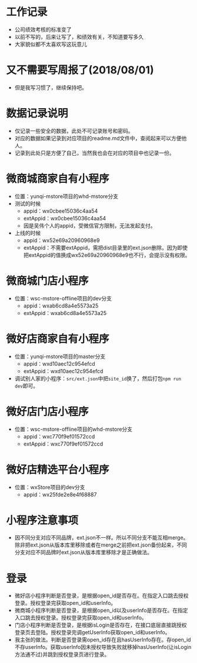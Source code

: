 # 工作记录
* 公司绩效考核的标准变了
* 以前不写的，后来让写了，和绩效有关，不知道要写多久
* 大家貌似都不太喜欢写这玩意儿

# 又不需要写周报了(2018/08/01)
* 但是我写习惯了，继续保持吧。

# 数据记录说明
* 仅记录一些安全的数据，此处不可记录账号和密码。
* 对应的数据如果记录到对应项目的readme.md文件中，查阅起来可以方便他人。
* 记录到此处只是方便了自己，当然我也会在对应的项目中也记录一份。

# 微商城商家自有小程序
* 位置：yunqi-mstore项目的whd-mstore分支
* 测试的时候
    - appid：wx0cbee15036c4aa54
    - extAppid：wx0cbee15036c4aa54
    - 因是吴伟个人的appid，受微信官方限制，无法发起支付。
* 上线的时候
    - appid：wx52e69a20960968e9
    - extAppid：不需要extAppid，需把dist目录里的ext.json删除。因为即使把extAppid的值换成wx52e69a20960968e9也不行，会提示没有权限。

# 微商城门店小程序
* 位置：wsc-mstore-offline项目的dev分支
    - appid：wxab6cd8a4e5573a25
    - extAppid：wxab6cd8a4e5573a25

# 微好店商家自有小程序
* 位置：yunqi-mstore项目的master分支
    - appid：wxd10aec12c954efcd
    - extAppid：wxd10aec12c954efcd
* 调试别人家的小程序：```src/ext.json```中把```site_id```换了，然后打包```npm run dev```即可。

# 微好店门店小程序
* 位置：wsc-mstore-offline项目的whd-mstore分支
    - appid：wxc770f9ef01572ccd
    - extAppid：wxc770f9ef01572ccd

# 微好店精选平台小程序
* 位置：wxStore项目的dev分支
    - appid：wx25fde2e8e4f68887

# 小程序注意事项
* 因不同分支对应不同品牌，ext.json不一样。所以不同分支不能互相merge。除非把ext.json从版本库里移除或者在merge之前把ext.json备份起来，不同分支对应不同品牌时ext.json从版本库里移除才是正确做法。

# 登录
* 微好店小程序判断是否登录，是根据open_id是否存在。在指定入口跳去授权登录。授权登录完获取open_id和userInfo。
* 微商城小程序判断是否登录，是根据open_id以及userInfo是否存在。在指定入口跳去授权登录。授权登录完获取open_id和userInfo。
* 门店小程序判断是否登录，是根据isLogin是否存在，在接口底层直接跳授权登录页去登陆。授权登录完调getUserInfo获取open_id和userInfo。
* 我主张的做法。判断是否登录需open_id存在且hasUserInfo存在。存open_id不存userInfo。获取userInfo因未授权导致失败就移掉hasUserInfo(让isLogin方法通不过)并跳到授权登录页进行登录。
